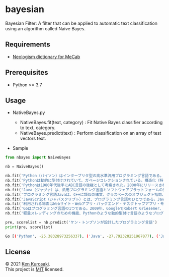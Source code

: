 # bayesian

Bayesian Filter: A filter that can be applied to automatic text classification using an algorithm called Naive Bayes.

## Requirements

- [Neologism dictionary for MeCab](https://github.com/neologd/mecab-ipadic-neologd)

## Prerequisites

- Python >= 3.7

## Usage

- NativeBayes.py

  - NativeBayes.fit(text, category) : Fit Native Bayes classifier according to text, category.
  - NativeBayes.predict(text) : Perform classification on an array of test vectors text.

- Sample

``` python
from nbayes import NaiveBayes

nb = NaiveBayes()

nb.fit('Python（パイソン）はインタープリタ型の高水準汎用プログラミング言語である。グイド・ヴァン・ロッサムにより創り出され、1991年に最初にリリースされたPythonの設計哲学は、有意なホワイトスペース(オフサイドルール)の顕著な使用によってコードの可読性を重視している。その言語構成とオブジェクト指向のアプローチは、プログラマが小規模なプロジェクトから大規模なプロジェクトまで、明確で論理的なコードを書くのを支援することを目的としている。', 'Python')
nb.fit('Pythonは動的に型付けされていて、ガベージコレクションされている。構造化（特に手続き型）、オブジェクト指向、関数型プログラミングを含む複数のプログラミングパラダイムをサポートしている。Pythonは、その包括的な標準ライブラリのため、しばしば「バッテリーを含む」言語と表現される。', 'Python')
nb.fit('Pythonは1980年代後半にABC言語の後継として考案された。2000年にリリースされたPython 2.0では、リスト内包表記や参照カウントによるガベージコレクションシステムなどの機能が導入された。', 'Python')
nb.fit('Java（ジャヴァ）は、汎用プログラミング言語とソフトウェアプラットフォームの双方を指している総称ブランドである。オラクル社 (Oracle Inc.) およびその関連会社の登録商標である。1996年にサン・マイクロシステムズ (Sun)社によって市場リリースされ、2010年に同社がオラクル社に吸収合併された事により、Javaの版権もそちらに移行した。', 'Java')
nb.fit('プログラミング言語Javaは、C++に類似の構文、クラスベースのオブジェクト指向、マルチスレッド、ガーベジコレクション、コンポーネント指向、分散コンピューティングといった特徴を持ち、平易性重視のプログラム書式による堅牢性と、仮想マシン上での実行によるセキュリティ性およびプラットフォーム非依存性が理念とされている。Javaプラットフォームは、Javaプログラムの実行環境または、実行環境と開発環境の双方を統合したソフトウェアであり、ビジネスサーバ、モバイル機器、組み込みシステム、スマートカードといった様々なハードウェア環境に対応したソフトウェア形態で提供されている。その中枢技術であるJava仮想マシンは各プラットフォーム環境間の違いを吸収しながら、Javaプログラムの適切な共通動作を実現する機能を備えている。このテクノロジは「write once, run anywhere」と標榜されていた。', 'Java')
nb.fit('JavaScript（ジャバスクリプト）とは、プログラミング言語のひとつである。JavaScriptはプロトタイプベースのオブジェクト指向スクリプト言語であるが、クラスなどのクラスベースに見られる機能も取り込んでいる。', 'JavaScript')
nb.fit('利用される場面はWebサイト・Webアプリ・バックエンド・デスクトップアプリ・モバイルアプリなど、ブラウザからサーバ、デスクトップからスマートフォンまで多岐にわたっている。', 'JavaScript')
nb.fit('Goはプログラミング言語の1つである。2009年、GoogleでRobert Griesemer、ロブ・パイク、ケン・トンプソンによって設計された。Goは、静的型付け、C言語の伝統に則ったコンパイル言語、メモリ安全性、ガベージコレクション、構造的型付け（英語版）、CSPスタイルの並行性などの特徴を持つ。Goのコンパイラ、ツール、およびソースコードは、すべてフリーかつオープンソースである。', 'Go')
nb.fit('軽量スレッディングのための機能、Pythonのような動的型付け言語のようなプログラミングの容易性、などの特徴もある。Go処理系としてはコンパイラのみが開発されている。マスコット・キャラクターはGopher（ホリネズミ）。', 'Go')

pre, scorelist = nb.predict('ケン・トンプソンが設計したプログラミング言語')
print(pre, scorelist)
```
```sh
Go [('Python', -25.38328973256337), ('Java', -27.792320251967077), ('JavaScript', -26.56550806818653), ('Go', -24.222876706717866)]
```

## License

&copy; 2021 [Ken Kurosaki](https://github.com/quinpallet).<br>
This project is [MIT](https://github.com/quinpallet/line_echo_bot/blob/master/LICENSE) licensed.
